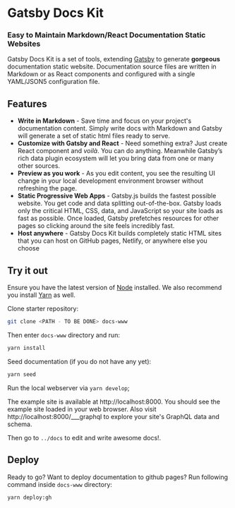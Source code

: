 # Gatsby Docs Kit

### Easy to Maintain Markdown/React Documentation Static Websites 

Gatsby Docs Kit is a set of tools, extending [Gatsby](https://www.gatsbyjs.org/) to generate **gorgeous** documentation static website. Documentation source files are written in Markdown or as React components and configured with a single YAML/JSON5 configuration file.

## Features

* **Write in Markdown** - Save time and focus on your project's documentation content. Simply write docs with Markdown and Gatsby will generate a set of static html files ready to serve.
* **Customize with Gatsby and React** - Need something extra? Just create React component and *voilà*. You can do anything. Meanwhile Gatsby’s rich data plugin ecosystem will let you bring data from one or many other sources.
* **Preview as you work** - As you edit content, you see the resulting UI change in your local development environment browser without refreshing the page.
* **Static Progressive Web Apps** - Gatsby.js builds the fastest possible website. You get code and data splitting out-of-the-box. Gatsby loads only the critical HTML, CSS, data, and JavaScript so your site loads as fast as possible. Once loaded, Gatsby prefetches resources for other pages so clicking around the site feels incredibly fast.
* **Host anywhere** - Gatsby Docs Kit builds completely static HTML sites that you can host on GitHub pages, Netlify, or anywhere else you choose

## Try it out

Ensure you have the latest version of [Node](https://nodejs.org/en/download/) installed. We also recommend you install [Yarn](https://yarnpkg.com/en/docs/install) as well.

Clone starter repository:

```bash
git clone <PATH - TO BE DONE> docs-www
```

Then enter `docs-www` directory and run:

```bash
yarn install
```

Seed documentation (if you do not have any yet): 

```bash
yarn seed
```

Run the local webserver via `yarn develop`;

The example site is available at http://localhost:8000. You should see the example site loaded in your web browser.
Also visit http://localhost:8000/___graphql to explore your site's GraphQL data and schema.

Then go to `../docs` to edit and write awesome docs!.

## Deploy

Ready to go? Want to deploy documentation to github pages? Run following command inside `docs-www` directory:

```bash
yarn deploy:gh
```
